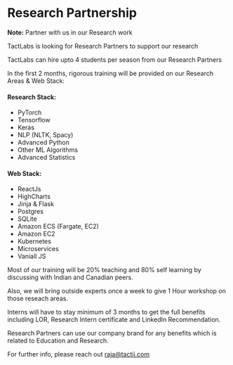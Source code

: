 # Research Partnership

**Note:** Partner with us in our Research work


TactLabs is looking for Research Partners to support our research

TactLabs can hire upto 4 students per season from our Research Partners

In the first 2 months, rigorous training will be provided on our Research Areas & Web Stack:
	
#### Research Stack:
+ PyTorch
+ Tensorflow
+ Keras
+ NLP (NLTK, Spacy)
+ Advanced Python
+ Other ML Algorithms
+ Advanced Statistics
	
#### Web Stack:
+ ReactJs
+ HighCharts
+ Jinja & Flask
+ Postgres
+ SQLite
+ Amazon ECS (Fargate, EC2)
+ Amazon EC2
+ Kubernetes
+ Microservices
+ Vaniall JS
		
Most of our training will be 20% teaching and 80% self learning by discussing with Indian and Canadian peers.

Also, we will bring outside experts once a week to give 1 Hour workshop on those reseach areas.

Interns will have to stay minimum of 3 months to get the full benefits including LOR, Research Intern certificate and LinkedIn Recommendation.

Research Partners can use our company brand for any benefits which is related to Education and Research.

For further info, please reach out raja@tactii.com